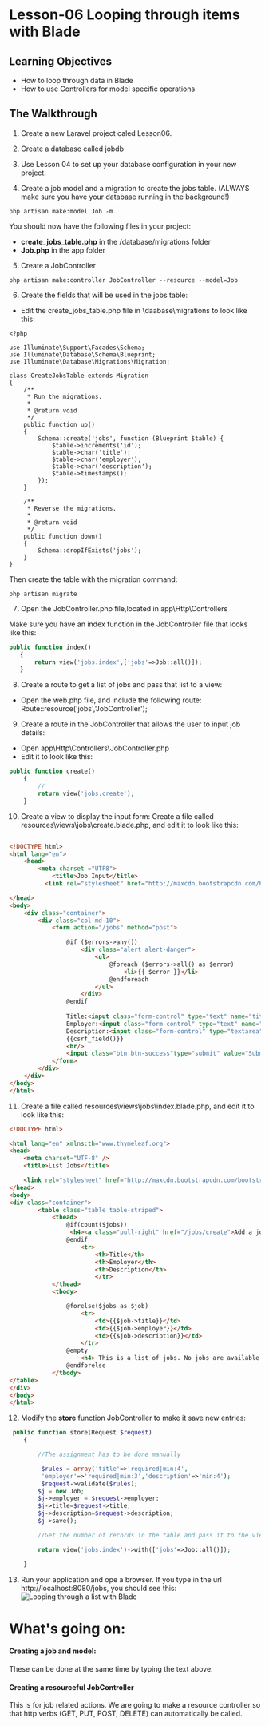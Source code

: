 # Lesson-06 Looping through items with Blade

## Learning Objectives
* How to loop through data in Blade
* How to use Controllers for model specific operations

## The Walkthrough

1. Create a new Laravel project caled Lesson06.

2. Create a database called jobdb

3. Use Lesson 04 to set up your database configuration in your new project.

4. Create a job model and a migration to create the jobs table.
(ALWAYS make sure you have your database running in the background!)

```
php artisan make:model Job -m
```
You should now have the following files in your project:
* **create_jobs_table.php** in the /database/migrations folder
* **Job.php** in the app folder  

5. Create a JobController
```
php artisan make:controller JobController --resource --model=Job

```
6. Create the fields that will be used in the jobs table:

* Edit the create_jobs_table.php file in \daabase\migrations to look like this:
```
<?php

use Illuminate\Support\Facades\Schema;
use Illuminate\Database\Schema\Blueprint;
use Illuminate\Database\Migrations\Migration;

class CreateJobsTable extends Migration
{
    /**
     * Run the migrations.
     *
     * @return void
     */
    public function up()
    {
        Schema::create('jobs', function (Blueprint $table) {
            $table->increments('id');
            $table->char('title');
            $table->char('employer');
            $table->char('description');
            $table->timestamps();
        });
    }

    /**
     * Reverse the migrations.
     *
     * @return void
     */
    public function down()
    {
        Schema::dropIfExists('jobs');
    }
}

```

Then create the table with the migration command:
```
php artisan migrate
```


7. Open the JobController.php file,located in app\Http\Controllers

Make sure you have an index function in the JobController file that looks like this:

``` php
public function index()
   {
       return view('jobs.index',['jobs'=>Job::all()]);
   }
```

8. Create a route to get a list of jobs and pass that list to a view:
* Open the web.php file, and include the following route:
Route::resource('jobs','JobController');

9. Create a route in the JobController that allows the user to input job details:
* Open app\Http\Controllers\JobController.php
* Edit it to look like this:
``` php
public function create()
    {
        //
        return view('jobs.create');
    }
```

10. Create a view to display the input form:
Create a file called resources\views\jobs\create.blade.php, and edit it to look like this:

``` html

<!DOCTYPE html>
<html lang="en">
    <head>
        <meta charset ="UTF8">
            <title>Job Input</title>
          <link rel="stylesheet" href="http://maxcdn.bootstrapcdn.com/bootstrap/3.3.7/css/bootstrap.min.css" integrity="sha384-BVYiiSIFeK1dGmJRAkycuHAHRg32OmUcww7on3RYdg4Va+PmSTsz/K68vbdEjh4u" crossorigin="anonymous"/>

</head>
<body>
    <div class="container">
        <div class="col-md-10">
            <form action="/jobs" method="post">

                @if ($errors->any())
                    <div class="alert alert-danger">
                        <ul>
                            @foreach ($errors->all() as $error)
                                <li>{{ $error }}</li>
                            @endforeach
                        </ul>
                    </div>
                @endif
                
                Title:<input class="form-control" type="text" name="title">
                Employer:<input class="form-control" type="text" name="employer">
                Description:<input class="form-control" type="textarea" name="description">
                {{csrf_field()}}
                <br/>
                <input class="btn btn-success"type="submit" value="Submit"></a>
            </form>
        </div>
    </div>
</body>
</html>
```

11. Create a file called resources\views\jobs\index.blade.php, and edit it to look like this:

``` html
<!DOCTYPE html>

<html lang="en" xmlns:th="www.thymeleaf.org">
<head>
    <meta charset="UTF-8" />
    <title>List Jobs</title>

    <link rel="stylesheet" href="http://maxcdn.bootstrapcdn.com/bootstrap/3.3.7/css/bootstrap.min.css" integrity="sha384-BVYiiSIFeK1dGmJRAkycuHAHRg32OmUcww7on3RYdg4Va+PmSTsz/K68vbdEjh4u" crossorigin="anonymous"/>
</head>
<body>
<div class="container">
        <table class="table table-striped">
            <thead>
                @if(count($jobs))
                 <h4><a class="pull-right" href="/jobs/create">Add a job </a> </h4>
                @endif
                    <tr>
                        <th>Title</th>
                        <th>Employer</th>
                        <th>Description</th>
                        </tr>
            </thead>
            <tbody>

                @forelse($jobs as $job)
                    <tr>
                        <td>{{$job->title}}</td>
                        <td>{{$job->employer}}</td>
                        <td>{{$job->description}}</td>
                    </tr>
                @empty
                    <h4> This is a list of jobs. No jobs are available right now, please <a href="/jobs/create">Add one </a> </h4>
                @endforelse
            </tbody>
</table>
</div>
</body>
</html>


```


12. Modify the **store** function JobController to make it save new entries:

``` php 
 public function store(Request $request)
    {

        //The assignment has to be done manually 

         $rules = array('title'=>'required|min:4',
         'employer'=>'required|min:3','description'=>'min:4');
         $request->validate($rules);
        $j = new Job;
        $j->employer = $request->employer;
        $j->title=$request->title;
        $j->description=$request->description;
        $j->save();

        //Get the number of records in the table and pass it to the view  

        return view('jobs.index')->with(['jobs'=>Job::all()]);

    }

```


13. Run your application and ope a browser. 
If you type in the url http://localhost:8080/jobs, you should see this: 
![Looping through a list with Blade](img/joblist.png)


# What's going on:

#### Creating a job and model:
These can be done at the same time by typing the text above.

#### Creating a resourceful JobController
This is for job related actions. We are going to make a resource controller so that http verbs (GET, PUT, POST, DELETE) can automatically be called.
